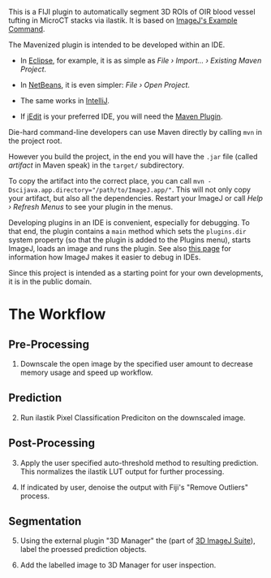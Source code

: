 This is a FIJI plugin to automatically segment 3D ROIs of OIR blood vessel tufting in MicroCT stacks via ilastik.
It is based on [ImageJ's Example Command](https://github.com/imagej/example-imagej-command).

The Mavenized plugin is intended to be developed within an IDE. 

* In [Eclipse](http://eclipse.org), for example, it is as simple as
  _File &#8250; Import... &#8250; Existing Maven Project_.

* In [NetBeans](http://netbeans.org), it is even simpler:
  _File &#8250; Open Project_.

* The same works in [IntelliJ](http://jetbrains.net).

* If [jEdit](http://jedit.org) is your preferred IDE, you will need the
  [Maven Plugin](http://plugins.jedit.org/plugins/?MavenPlugin).

Die-hard command-line developers can use Maven directly by calling `mvn`
in the project root.

However you build the project, in the end you will have the `.jar` file
(called *artifact* in Maven speak) in the `target/` subdirectory.

To copy the artifact into the correct place, you can call
`mvn -Dscijava.app.directory="/path/to/ImageJ.app/"`.
This will not only copy your artifact, but also all the dependencies.
Restart your ImageJ or call *Help &#8250; Refresh Menus* to see your
plugin in the menus.

Developing plugins in an IDE is convenient, especially for debugging. To
that end, the plugin contains a `main` method which sets the `plugins.dir`
system property (so that the plugin is added to the Plugins menu), starts
ImageJ, loads an image and runs the plugin. See also
[this page](https://imagej.net/Debugging#Debugging_plugins_in_an_IDE_.28Netbeans.2C_IntelliJ.2C_Eclipse.2C_etc.29)
for information how ImageJ makes it easier to debug in IDEs.

Since this project is intended as a starting point for your own
developments, it is in the public domain.


The Workflow
=============

Pre-Processing
------------------

1. Downscale the open image by the specified user amount to decrease memory usage and speed up workflow.

Prediction
--------------

2. Run ilastik Pixel Classification Prediciton on the downscaled image.

Post-Processing
-------------------

3. Apply the user specified auto-threshold method to resulting prediction.
   This normalizes the ilastik LUT output for further processing.

4. If indicated by user, denoise the output with Fiji's "Remove Outliers" process.

Segmentation
-------------

5. Using the external plugin "3D Manager" the (part of [3D ImageJ Suite](https://imagejdocu.tudor.lu/plugin/stacks/3d_ij_suite/start)), label the proessed prediction objects.

6. Add the labelled image to 3D Manager for user inspection.
